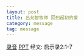 ```yaml
---
layout: post
title: 吕允智牧师 回到起初的爱
category: message
tag: message
---
```


[录音](https://drive.google.com/file/d/10Za1y_eaSqjRlojcYZcXy1kxWI3eGFak/view?usp=sharing) [PPT](https://drive.google.com/file/d/1Qb_1dCmyNfPFmJ7Uo_7cloJGir7G2-Gl/view?usp=sharing) 经文: 启示录2:1-7
